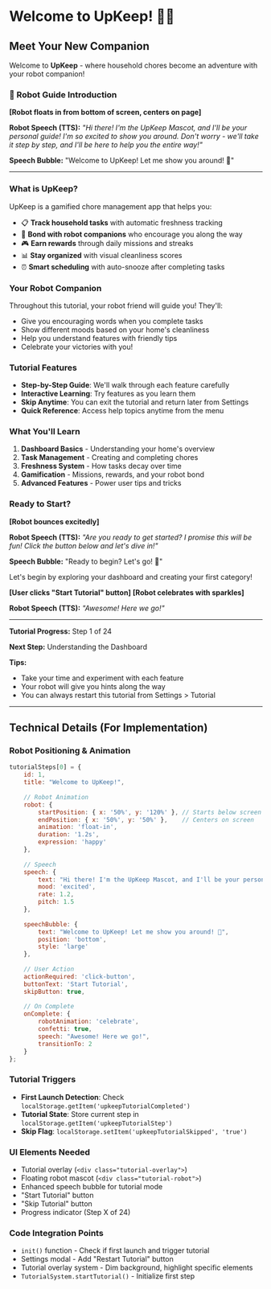 # Welcome to UpKeep! 🤖✨

## Meet Your New Companion

Welcome to **UpKeep** - where household chores become an adventure with your robot companion!

### 🤖 Robot Guide Introduction

**[Robot floats in from bottom of screen, centers on page]**

**Robot Speech (TTS):** *"Hi there! I'm the UpKeep Mascot, and I'll be your personal guide! I'm so excited to show you around. Don't worry - we'll take it step by step, and I'll be here to help you the entire way!"*

**Speech Bubble:** "Welcome to UpKeep! Let me show you around! 🎉"

---

### What is UpKeep?

UpKeep is a gamified chore management app that helps you:
- 📋 **Track household tasks** with automatic freshness tracking
- 🤖 **Bond with robot companions** who encourage you along the way
- 🎮 **Earn rewards** through daily missions and streaks
- 📊 **Stay organized** with visual cleanliness scores
- ⏰ **Smart scheduling** with auto-snooze after completing tasks

### Your Robot Companion

Throughout this tutorial, your robot friend will guide you! They'll:
- Give you encouraging words when you complete tasks
- Show different moods based on your home's cleanliness
- Help you understand features with friendly tips
- Celebrate your victories with you!

### Tutorial Features

- **Step-by-Step Guide**: We'll walk through each feature carefully
- **Interactive Learning**: Try features as you learn them
- **Skip Anytime**: You can exit the tutorial and return later from Settings
- **Quick Reference**: Access help topics anytime from the menu

### What You'll Learn

1. **Dashboard Basics** - Understanding your home's overview
2. **Task Management** - Creating and completing chores
3. **Freshness System** - How tasks decay over time
4. **Gamification** - Missions, rewards, and your robot bond
5. **Advanced Features** - Power user tips and tricks

### Ready to Start?

**[Robot bounces excitedly]**

**Robot Speech (TTS):** *"Are you ready to get started? I promise this will be fun! Click the button below and let's dive in!"*

**Speech Bubble:** "Ready to begin? Let's go! 🚀"

Let's begin by exploring your dashboard and creating your first category!

**[User clicks "Start Tutorial" button]**
**[Robot celebrates with sparkles]**

**Robot Speech (TTS):** *"Awesome! Here we go!"*

---

**Tutorial Progress:** Step 1 of 24

**Next Step:** Understanding the Dashboard

**Tips:**
- Take your time and experiment with each feature
- Your robot will give you hints along the way
- You can always restart this tutorial from Settings > Tutorial

---

## Technical Details (For Implementation)

### Robot Positioning & Animation

```javascript
tutorialSteps[0] = {
    id: 1,
    title: "Welcome to UpKeep!",
    
    // Robot Animation
    robot: {
        startPosition: { x: '50%', y: '120%' }, // Starts below screen
        endPosition: { x: '50%', y: '50%' },    // Centers on screen
        animation: 'float-in',
        duration: '1.2s',
        expression: 'happy'
    },
    
    // Speech
    speech: {
        text: "Hi there! I'm the UpKeep Mascot, and I'll be your personal guide! I'm so excited to show you around. Don't worry - we'll take it step by step, and I'll be here to help you the entire way!",
        mood: 'excited',
        rate: 1.2,
        pitch: 1.5
    },
    
    speechBubble: {
        text: "Welcome to UpKeep! Let me show you around! 🎉",
        position: 'bottom',
        style: 'large'
    },
    
    // User Action
    actionRequired: 'click-button',
    buttonText: 'Start Tutorial',
    skipButton: true,
    
    // On Complete
    onComplete: {
        robotAnimation: 'celebrate',
        confetti: true,
        speech: "Awesome! Here we go!",
        transitionTo: 2
    }
};
```

### Tutorial Triggers
- **First Launch Detection**: Check `localStorage.getItem('upkeepTutorialCompleted')`
- **Tutorial State**: Store current step in `localStorage.getItem('upkeepTutorialStep')`
- **Skip Flag**: `localStorage.setItem('upkeepTutorialSkipped', 'true')`

### UI Elements Needed
- Tutorial overlay (`<div class="tutorial-overlay">`)
- Floating robot mascot (`<div class="tutorial-robot">`)
- Enhanced speech bubble for tutorial mode
- "Start Tutorial" button
- "Skip Tutorial" button
- Progress indicator (Step X of 24)

### Code Integration Points
- `init()` function - Check if first launch and trigger tutorial
- Settings modal - Add "Restart Tutorial" button
- Tutorial overlay system - Dim background, highlight specific elements
- `TutorialSystem.startTutorial()` - Initialize first step
